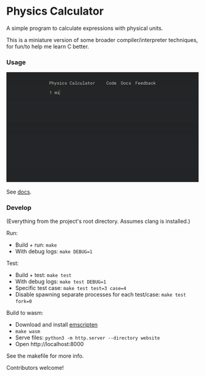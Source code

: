 # Physics Calculator

A simple program to calculate expressions with physical units.

This is a miniature version of some broader compiler/interpreter techniques,
for fun/to help me learn C better.

### Usage

![Demo of using the website](demo.gif)

See [docs](docs.md).

### Develop

(Everything from the project's root directory. Assumes clang is installed.)

Run:
- Build + run: `make`
- With debug logs: `make DEBUG=1`

Test:
- Build + test: `make test`
- With debug logs: `make test DEBUG=1`
- Specific test case: `make test test=3 case=4`
- Disable spawning separate processes for each test/case: `make test fork=0`

Build to wasm:
- Download and install [emscripten](https://emscripten.org/docs/getting_started/downloads.html)
- `make wasm`
- Serve files: `python3 -m http.server --directory website`
- Open http://localhost:8000

See the makefile for more info.

Contributors welcome!

